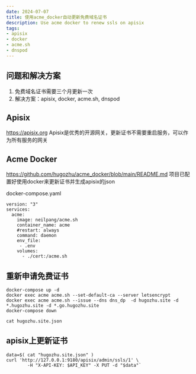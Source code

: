 ```yaml
---
date: 2024-07-07
title: 使用acme_docker自动更新免费域名证书
description: Use acme docker to renew ssls on apisix
tags:
- apisix
- docker
- acme.sh
- dnspod
---
```


## 问题和解决方案
1. 免费域名证书需要三个月更新一次
2. 解决方案：apisix, docker, acme.sh, dnspod

<!--more-->

## Apisix
https://apisix.org
Apisix是优秀的开源网关，更新证书不需要重启服务，可以作为所有服务的网关

## Acme Docker
https://github.com/hugozhu/acme_docker/blob/main/README.md
项目已配置好使用docker来更新证书并生成apisix的json

docker-compose.yaml
```
version: "3"
services:
  acme:
    image: neilpang/acme.sh
    container_name: acme
    #restart: always
    command: daemon
    env_file:
     - .env
    volumes:
      - ./cert:/acme.sh
```

## 重新申请免费证书
```
docker-compose up -d
docker exec acme acme.sh --set-default-ca --server letsencrypt
docker exec acme acme.sh --issue --dns dns_dp  -d hugozhu.site -d *.hugozhu.site -d *.go.hugozhu.site
docker-compose down

cat hugozhu.site.json
```

## apisix上更新证书
```
data=$( cat "hugozhu.site.json" )
curl 'http://127.0.0.1:9180/apisix/admin/ssls/1' \
        -H "X-API-KEY: $API_KEY" -X PUT -d "$data"`
```